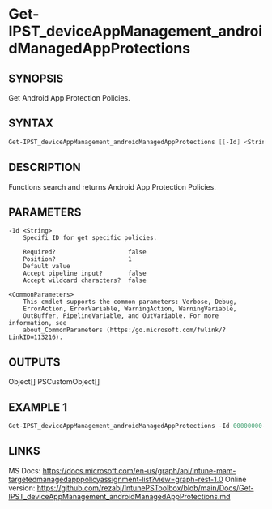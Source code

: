 ﻿# Get-IPST_deviceAppManagement_androidManagedAppProtections

## SYNOPSIS 
Get Android App Protection Policies.

## SYNTAX
```Powershell
Get-IPST_deviceAppManagement_androidManagedAppProtections [[-Id] <String>] [<CommonParameters>]
```
## DESCRIPTION
Functions search and returns Android App Protection Policies.
## PARAMETERS

    -Id <String>
        Specifi ID for get specific policies.
        
        Required?                    false
        Position?                    1
        Default value                
        Accept pipeline input?       false
        Accept wildcard characters?  false
        
    <CommonParameters>
        This cmdlet supports the common parameters: Verbose, Debug,
        ErrorAction, ErrorVariable, WarningAction, WarningVariable,
        OutBuffer, PipelineVariable, and OutVariable. For more information, see 
        about_CommonParameters (https:/go.microsoft.com/fwlink/?LinkID=113216). 
    




## OUTPUTS
Object[]
PSCustomObject[]
## EXAMPLE 1
```Powershell
Get-IPST_deviceAppManagement_androidManagedAppProtections -Id 00000000-0000-0000-0000-000000000000
```
## LINKS 
MS Docs: https://docs.microsoft.com/en-us/graph/api/intune-mam-targetedmanagedapppolicyassignment-list?view=graph-rest-1.0
Online version: https://github.com/rezabj/IntunePSToolbox/blob/main/Docs/Get-IPST_deviceAppManagement_androidManagedAppProtections.md

